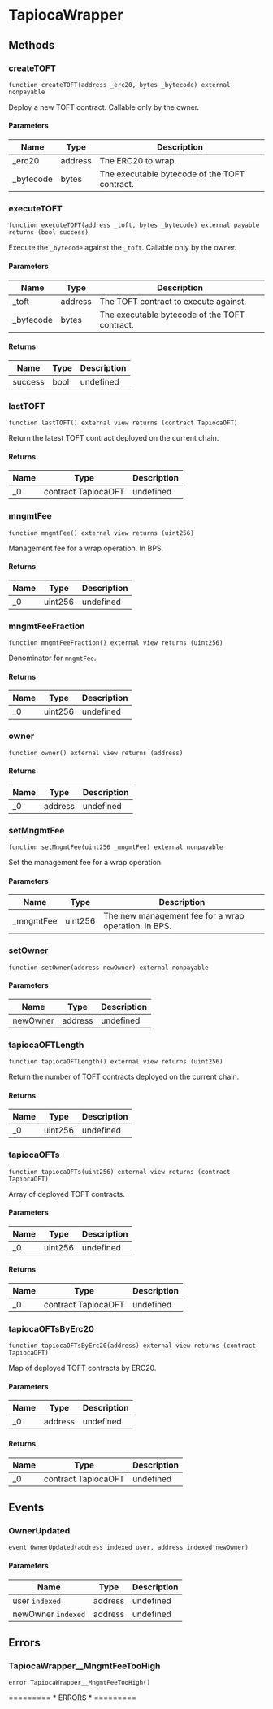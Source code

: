 # TapiocaWrapper









## Methods

### createTOFT

```solidity
function createTOFT(address _erc20, bytes _bytecode) external nonpayable
```

Deploy a new TOFT contract. Callable only by the owner.



#### Parameters

| Name | Type | Description |
|---|---|---|
| _erc20 | address | The ERC20 to wrap. |
| _bytecode | bytes | The executable bytecode of the TOFT contract. |

### executeTOFT

```solidity
function executeTOFT(address _toft, bytes _bytecode) external payable returns (bool success)
```

Execute the `_bytecode` against the `_toft`. Callable only by the owner.



#### Parameters

| Name | Type | Description |
|---|---|---|
| _toft | address | The TOFT contract to execute against. |
| _bytecode | bytes | The executable bytecode of the TOFT contract. |

#### Returns

| Name | Type | Description |
|---|---|---|
| success | bool | undefined |

### lastTOFT

```solidity
function lastTOFT() external view returns (contract TapiocaOFT)
```

Return the latest TOFT contract deployed on the current chain.




#### Returns

| Name | Type | Description |
|---|---|---|
| _0 | contract TapiocaOFT | undefined |

### mngmtFee

```solidity
function mngmtFee() external view returns (uint256)
```

Management fee for a wrap operation. In BPS.




#### Returns

| Name | Type | Description |
|---|---|---|
| _0 | uint256 | undefined |

### mngmtFeeFraction

```solidity
function mngmtFeeFraction() external view returns (uint256)
```

Denominator for `mngmtFee`.




#### Returns

| Name | Type | Description |
|---|---|---|
| _0 | uint256 | undefined |

### owner

```solidity
function owner() external view returns (address)
```






#### Returns

| Name | Type | Description |
|---|---|---|
| _0 | address | undefined |

### setMngmtFee

```solidity
function setMngmtFee(uint256 _mngmtFee) external nonpayable
```

Set the management fee for a wrap operation.



#### Parameters

| Name | Type | Description |
|---|---|---|
| _mngmtFee | uint256 | The new management fee for a wrap operation. In BPS. |

### setOwner

```solidity
function setOwner(address newOwner) external nonpayable
```





#### Parameters

| Name | Type | Description |
|---|---|---|
| newOwner | address | undefined |

### tapiocaOFTLength

```solidity
function tapiocaOFTLength() external view returns (uint256)
```

Return the number of TOFT contracts deployed on the current chain.




#### Returns

| Name | Type | Description |
|---|---|---|
| _0 | uint256 | undefined |

### tapiocaOFTs

```solidity
function tapiocaOFTs(uint256) external view returns (contract TapiocaOFT)
```

Array of deployed TOFT contracts.



#### Parameters

| Name | Type | Description |
|---|---|---|
| _0 | uint256 | undefined |

#### Returns

| Name | Type | Description |
|---|---|---|
| _0 | contract TapiocaOFT | undefined |

### tapiocaOFTsByErc20

```solidity
function tapiocaOFTsByErc20(address) external view returns (contract TapiocaOFT)
```

Map of deployed TOFT contracts by ERC20.



#### Parameters

| Name | Type | Description |
|---|---|---|
| _0 | address | undefined |

#### Returns

| Name | Type | Description |
|---|---|---|
| _0 | contract TapiocaOFT | undefined |



## Events

### OwnerUpdated

```solidity
event OwnerUpdated(address indexed user, address indexed newOwner)
```





#### Parameters

| Name | Type | Description |
|---|---|---|
| user `indexed` | address | undefined |
| newOwner `indexed` | address | undefined |



## Errors

### TapiocaWrapper__MngmtFeeTooHigh

```solidity
error TapiocaWrapper__MngmtFeeTooHigh()
```

========= * ERRORS * =========





